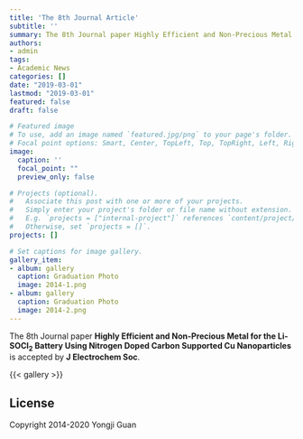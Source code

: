 ```yaml
---
title: 'The 8th Journal Article'
subtitle: ''
summary: The 8th Journal paper Highly Efficient and Non-Precious Metal for the Li-SOCl$_{2}$ Battery Using Nitrogen Doped Carbon Supported Cu Nanoparticles is accepted by J Electrochem Soc.
authors:
- admin
tags:
- Academic News
categories: []
date: "2019-03-01"
lastmod: "2019-03-01"
featured: false
draft: false

# Featured image
# To use, add an image named `featured.jpg/png` to your page's folder.
# Focal point options: Smart, Center, TopLeft, Top, TopRight, Left, Right, BottomLeft, Bottom, BottomRight
image:
  caption: ''
  focal_point: ""
  preview_only: false

# Projects (optional).
#   Associate this post with one or more of your projects.
#   Simply enter your project's folder or file name without extension.
#   E.g. `projects = ["internal-project"]` references `content/project/deep-learning/index.md`.
#   Otherwise, set `projects = []`.
projects: []

# Set captions for image gallery.
gallery_item:
- album: gallery
  caption: Graduation Photo
  image: 2014-1.png
- album: gallery
  caption: Graduation Photo
  image: 2014-2.png
---
```


The 8th Journal paper **Highly Efficient and Non-Precious Metal for the Li-SOCl$_{2}$ Battery Using Nitrogen Doped Carbon Supported Cu Nanoparticles** is accepted by **J Electrochem Soc**. 

{{< gallery >}}

## License

Copyright 2014-2020 Yongji Guan

